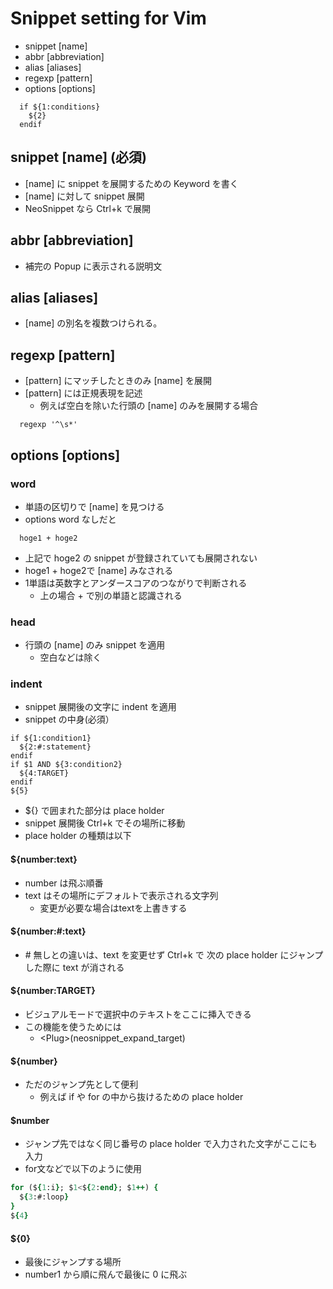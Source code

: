 # Snippet setting for Vim

- snippet [name]
- abbr    [abbreviation]
- alias   [aliases]
- regexp  [pattern]
- options [options]

``` Example
  if ${1:conditions}
    ${2}
  endif
```

## snippet [name] (必須)

- [name] に snippet を展開するための Keyword を書く
- [name] に対して snippet 展開
- NeoSnippet なら Ctrl+k で展開

## abbr [abbreviation]

- 補完の Popup に表示される説明文

## alias [aliases]

- [name] の別名を複数つけられる。

## regexp [pattern]

- [pattern] にマッチしたときのみ [name] を展開
- [pattern] には正規表現を記述
  - 例えば空白を除いた行頭の [name] のみを展開する場合

``` Example
  regexp '^\s*'
```

## options [options]

### word

- 単語の区切りで [name] を見つける
- options word なしだと

``` Example
  hoge1 + hoge2
```

- 上記で hoge2 の snippet が登録されていても展開されない
- hoge1 + hoge2で [name] みなされる
- 1単語は英数字とアンダースコアのつながりで判断される
  - 上の場合 + で別の単語と認識される

### head

- 行頭の [name] のみ snippet を適用
  - 空白などは除く

### indent

- snippet 展開後の文字に indent を適用
- snippet の中身(必須）

``` Snippet
if ${1:condition1}
  ${2:#:statement}
endif
if $1 AND ${3:condition2}
  ${4:TARGET}
endif
${5}
```

- ${} で囲まれた部分は place holder
- snippet 展開後 Ctrl+k でその場所に移動
- place holder の種類は以下

#### ${number:text}

- number は飛ぶ順番
- text はその場所にデフォルトで表示される文字列
  - 変更が必要な場合はtextを上書きする

#### ${number:#:text}

- \# 無しとの違いは、text を変更せず Ctrl+k で 次の place holder にジャンプした際に text が消される

#### ${number:TARGET}

- ビジュアルモードで選択中のテキストをここに挿入できる
- この機能を使うためには
  - \<Plug\>(neosnippet_expand_target)

#### ${number}

- ただのジャンプ先として便利
  - 例えば if や for の中から抜けるための place holder

#### $number

- ジャンプ先ではなく同じ番号の place holder で入力された文字がここにも入力
- for文などで以下のように使用

``` for
for (${1:i}; $1<${2:end}; $1++) {
  ${3:#:loop}
}
${4}
```

#### ${0}

- 最後にジャンプする場所
- number1 から順に飛んで最後に 0 に飛ぶ

